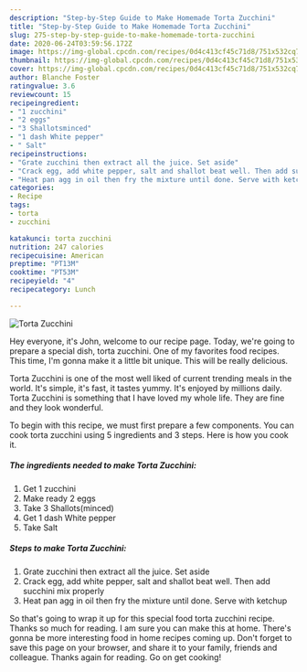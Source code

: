 ```yaml
---
description: "Step-by-Step Guide to Make Homemade Torta Zucchini"
title: "Step-by-Step Guide to Make Homemade Torta Zucchini"
slug: 275-step-by-step-guide-to-make-homemade-torta-zucchini
date: 2020-06-24T03:59:56.172Z
image: https://img-global.cpcdn.com/recipes/0d4c413cf45c71d8/751x532cq70/torta-zucchini-recipe-main-photo.jpg
thumbnail: https://img-global.cpcdn.com/recipes/0d4c413cf45c71d8/751x532cq70/torta-zucchini-recipe-main-photo.jpg
cover: https://img-global.cpcdn.com/recipes/0d4c413cf45c71d8/751x532cq70/torta-zucchini-recipe-main-photo.jpg
author: Blanche Foster
ratingvalue: 3.6
reviewcount: 15
recipeingredient:
- "1 zucchini"
- "2 eggs"
- "3 Shallotsminced"
- "1 dash White pepper"
- " Salt"
recipeinstructions:
- "Grate zucchini then extract all the juice. Set aside"
- "Crack egg, add white pepper, salt and shallot beat well. Then add succhini mix properly"
- "Heat pan agg in oil then fry the mixture until done. Serve with ketchup"
categories:
- Recipe
tags:
- torta
- zucchini

katakunci: torta zucchini 
nutrition: 247 calories
recipecuisine: American
preptime: "PT13M"
cooktime: "PT53M"
recipeyield: "4"
recipecategory: Lunch

---
```



![Torta Zucchini](https://img-global.cpcdn.com/recipes/0d4c413cf45c71d8/751x532cq70/torta-zucchini-recipe-main-photo.jpg)

Hey everyone, it's John, welcome to our recipe page. Today, we're going to prepare a special dish, torta zucchini. One of my favorites food recipes. This time, I'm gonna make it a little bit unique. This will be really delicious.



Torta Zucchini is one of the most well liked of current trending meals in the world. It's simple, it's fast, it tastes yummy. It's enjoyed by millions daily. Torta Zucchini is something that I have loved my whole life. They are fine and they look wonderful.


To begin with this recipe, we must first prepare a few components. You can cook torta zucchini using 5 ingredients and 3 steps. Here is how you cook it.

<!--inarticleads1-->

##### The ingredients needed to make Torta Zucchini:

1. Get 1 zucchini
1. Make ready 2 eggs
1. Take 3 Shallots(minced)
1. Get 1 dash White pepper
1. Take  Salt




<!--inarticleads2-->

##### Steps to make Torta Zucchini:

1. Grate zucchini then extract all the juice. Set aside
1. Crack egg, add white pepper, salt and shallot beat well. Then add succhini mix properly
1. Heat pan agg in oil then fry the mixture until done. Serve with ketchup




So that's going to wrap it up for this special food torta zucchini recipe. Thanks so much for reading. I am sure you can make this at home. There's gonna be more interesting food in home recipes coming up. Don't forget to save this page on your browser, and share it to your family, friends and colleague. Thanks again for reading. Go on get cooking!

